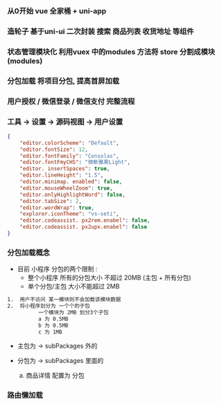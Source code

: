 ###   从0开始 vue 全家桶 + uni-app

###   造轮子 基于uni-ui 二次封装 搜索 商品列表 收货地址 等组件

###   状态管理模块化 利用vuex 中的modules 方法将 store 分割成模块 (modules)

###   分包加载 将项目分包, 提高首屏加载

###   用户授权 / 微信登录 / 微信支付  完整流程 

###  工具 -> 设置 -> 源码视图 -> 用户设置

~~~json
{
	"editor.colorScheme": "Default",
	"editor.fontSize": 12,
	"editor.fontFamily": "Consolas",
	"editor.fontFmyCHS": "微軟雅黒Light",
	"editor. insertSpaces": true,
	"editor.lineHeight": "1.5",
	"editor.minimap. enabled": false,
	"editor.mouseWheelZoom": true,
	"editor.onlyHighlightWord": false,
	"editor.tabSize": 2,
	"editor.wordWrap": true,
	"explorer.iconTheme": "vs-seti",
	"editor.codeassist. px2rem.enabel": false,
	"editor.codeassist. px2upx.enabel": false
}
~~~

###   分包加载概念

- 目前 小程序 分包的两个限制 : 
  - 整个小程序 所有的分包大小 不超过 20MB (主包 + 所有分包)
  - 单个分包/主包  大小不能超过 2MB

```txt
1.  用户不访问 某一模块则不会加载该模块数据
2.  将小程序划分为 一个个的子包
          一个模块为 2MB 划分3个子包
   	      a 为 0.5MB
   	      b 为 0.5MB
   	      c 为 1MB
```

- 主包为 -> subPackages 外的 

- 分包为 -> subPackages 里面的 

  ​	a. 商品详情 配置为 分包

  

###   路由懒加载 

